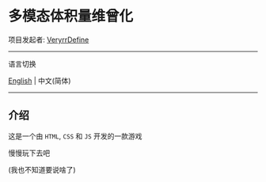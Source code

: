 # 多模态体积量维曾化

项目发起者: [VeryrrDefine](https://github.com/VeryrrDefine)

---

语言切换

[English](../README.md) | 中文(简体)

---

## 介绍

这是一个由 `HTML`, `CSS` 和 `JS` 开发的一款游戏

慢慢玩下去吧

(我也不知道要说啥了)
